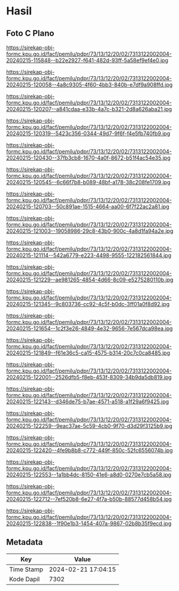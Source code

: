 # Hasil

## Foto C Plano

https://sirekap-obj-formc.kpu.go.id/facf/pemilu/pdpr/73/13/12/20/02/7313122002004-20240215-115848--b22e2927-f641-482d-93ff-5a58ef9ef4e0.jpg

https://sirekap-obj-formc.kpu.go.id/facf/pemilu/pdpr/73/13/12/20/02/7313122002004-20240215-120058--4a8c9305-4f60-4bb3-840b-e7df9a908ffd.jpg

https://sirekap-obj-formc.kpu.go.id/facf/pemilu/pdpr/73/13/12/20/02/7313122002004-20240215-120207--a841cdaa-e33b-4a7c-b321-2d8a626aba21.jpg

https://sirekap-obj-formc.kpu.go.id/facf/pemilu/pdpr/73/13/12/20/02/7313122002004-20240215-120319--5423c356-0344-49d7-9f6f-f4e5fb740fb9.jpg

https://sirekap-obj-formc.kpu.go.id/facf/pemilu/pdpr/73/13/12/20/02/7313122002004-20240215-120430--37fb3cb8-1670-4a0f-8672-b51f4ac54e35.jpg

https://sirekap-obj-formc.kpu.go.id/facf/pemilu/pdpr/73/13/12/20/02/7313122002004-20240215-120545--6c66f7b8-b089-48bf-a178-38c208fe1709.jpg

https://sirekap-obj-formc.kpu.go.id/facf/pemilu/pdpr/73/13/12/20/02/7313122002004-20240215-120703--50c891ae-1515-4664-aa00-6f7f22ac2a81.jpg

https://sirekap-obj-formc.kpu.go.id/facf/pemilu/pdpr/73/13/12/20/02/7313122002004-20240215-121003--19058986-29c8-43b0-900c-4a8d1fa94a2e.jpg

https://sirekap-obj-formc.kpu.go.id/facf/pemilu/pdpr/73/13/12/20/02/7313122002004-20240215-121114--542a6779-e223-4498-9555-122182561844.jpg

https://sirekap-obj-formc.kpu.go.id/facf/pemilu/pdpr/73/13/12/20/02/7313122002004-20240215-121229--ae981265-4854-4d66-8c09-e5275280110b.jpg

https://sirekap-obj-formc.kpu.go.id/facf/pemilu/pdpr/73/13/12/20/02/7313122002004-20240215-121345--9c803736-cc92-4c5f-b0dc-3ff01a0f8d92.jpg

https://sirekap-obj-formc.kpu.go.id/facf/pemilu/pdpr/73/13/12/20/02/7313122002004-20240215-121654--1c2f3e26-4849-4e32-9656-7e567dca98ea.jpg

https://sirekap-obj-formc.kpu.go.id/facf/pemilu/pdpr/73/13/12/20/02/7313122002004-20240215-121849--f61e36c5-ca15-4575-b314-20c7c0ca8485.jpg

https://sirekap-obj-formc.kpu.go.id/facf/pemilu/pdpr/73/13/12/20/02/7313122002004-20240215-122001--2526dfb5-f8eb-453f-8309-34b9da5db819.jpg

https://sirekap-obj-formc.kpu.go.id/facf/pemilu/pdpr/73/13/12/20/02/7313122002004-20240215-122143--d346de75-b7ae-4571-a518-a1f29a6f9425.jpg

https://sirekap-obj-formc.kpu.go.id/facf/pemilu/pdpr/73/13/12/20/02/7313122002004-20240215-122259--9eac37ae-5c59-4cb0-9f70-d3d29f3125b9.jpg

https://sirekap-obj-formc.kpu.go.id/facf/pemilu/pdpr/73/13/12/20/02/7313122002004-20240215-122420--4fe9b8b8-c772-449f-850c-52fc6556074b.jpg

https://sirekap-obj-formc.kpu.go.id/facf/pemilu/pdpr/73/13/12/20/02/7313122002004-20240215-122553--1a1bb4dc-8150-41e6-a8d0-0270e7cb5a58.jpg

https://sirekap-obj-formc.kpu.go.id/facf/pemilu/pdpr/73/13/12/20/02/7313122002004-20240215-122712--7ef520b8-6e27-4f7a-b50b-88577d458b54.jpg

https://sirekap-obj-formc.kpu.go.id/facf/pemilu/pdpr/73/13/12/20/02/7313122002004-20240215-122838--1f90e1b3-1454-407a-9867-02b8b35f9ecd.jpg


## Metadata

| Key        | Value               |
| ---------- | ------------------- |
| Time Stamp | 2024-02-21 17:04:15 |
| Kode Dapil | 7302                |



